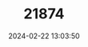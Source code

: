 ---
title: "21874"
category: "Thylogale browni"
draft: false
date: 2024-02-22 13:03:50
languages:
  English: ["New Guinea Pademelon"]
---